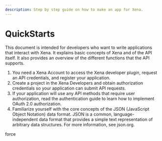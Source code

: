 ```yaml
---
description: Step by step guide on how to make an app for Xena.
---
```


# QuickStarts

This document is intended for developers who want to write applications that interact with Xena. It explains basic concepts of Xena and of the API itself. It also provides an overview of the different functions that the API supports.

1. You need a Xena Account to access the Xena developer plugin, request an API credentials, and register your application.
2. Create a project in the Xena Developers and obtain authorization credentials so your application can submit API requests.
3. If your application will use any API methods that require user authorization, read the authentication guide to learn how to implement OAuth 2.0 authorization.
4. Familiarize yourself with the core concepts of the JSON \(JavaScript Object Notation\) data format. JSON is a common, language-independent data format that provides a simple text representation of arbitrary data structures. For more information, see json.org.

force

